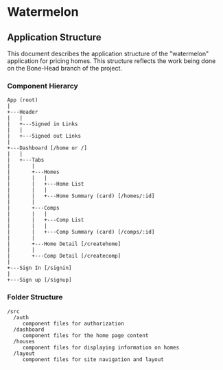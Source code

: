 # Watermelon
## Application Structure

This document describes the application structure of the "watermelon" application for pricing homes. This structure reflects
the work being done on the Bone-Head branch of the project.

### Component Hierarcy
```
App (root)
|
+---Header
|   |
|   +---Signed in Links
|   |
|   +---Signed out Links
|
+---Dashboard [/home or /]
|   |
|   +---Tabs
|       |
|       +---Homes
|       |   |
|       |   +---Home List
|       |   |
|       |   +---Home Summary (card) [/homes/:id]
|       |   
|       +---Comps
|       |   |
|       |   +---Comp List
|       |   |
|       |   +---Comp Summary (card) [/comps/:id]
|       |
|       +---Home Detail [/createhome]
|       |
|       +---Comp Detail [/createcomp]
|
+---Sign In [/signin]
|
+---Sign up [/signup]
```
### Folder Structure
```
/src
  /auth
     component files for authorization
  /dashboard
     component files for the home page content
  /houses
     component files for displaying information on homes
  /layout
     component files for site navigation and layout
```